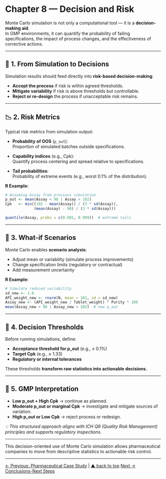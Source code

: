 # Chapter 8 — Decision and Risk

Monte Carlo simulation is not only a computational tool — it is a **decision-making aid**.  
In GMP environments, it can quantify the probability of failing specifications, the impact of process changes, and the effectiveness of corrective actions.

---

## 🎯 1. From Simulation to Decisions

Simulation results should feed directly into **risk-based decision-making**:

- **Accept the process** if risk is within agreed thresholds.
- **Mitigate variability** if risk is above thresholds but controllable.
- **Reject or re-design** the process if unacceptable risk remains.

---

## 📉 2. Risk Metrics

Typical risk metrics from simulation output:

- **Probability of OOS** (`p_out`):  
  Proportion of simulated batches outside specifications.

- **Capability indices** (e.g., Cpk):  
  Quantify process centering and spread relative to specifications.

- **Tail probabilities**:  
  Probability of extreme events (e.g., worst 0.1% of the distribution).

**R Example:**
```r
# Assuming Assay from previous simulation
p_out <- mean(Assay < 98 | Assay > 102)
Cpk   <- min((102 - mean(Assay)) / (3 * sd(Assay)),
             (mean(Assay) - 98) / (3 * sd(Assay)))

quantile(Assay, probs = c(0.001, 0.999))  # extreme tails
```

---

## 🔄 3. What-if Scenarios

Monte Carlo enables **scenario analysis**:

- Adjust mean or variability (simulate process improvements)
- Change specification limits (regulatory or contractual)
- Add measurement uncertainty

**R Example:**
```r
# Simulate reduced variability
sd_new <- 1.0
API_weight_new <- rnorm(N, mean = 101, sd = sd_new)
Assay_new <- (API_weight_new / Tablet_weight) * Purity * 100
mean(Assay_new < 98 | Assay_new > 102)  # new p_out
```

---

## 🧮 4. Decision Thresholds

Before running simulations, define:
- **Acceptance threshold for p_out** (e.g., ≤ 0.1%)
- **Target Cpk** (e.g., ≥ 1.33)
- **Regulatory or internal tolerances**

These thresholds **transform raw statistics into actionable decisions.**

---

## 📌 5. GMP Interpretation

- **Low p_out + High Cpk** → continue as planned.
- **Moderate p_out or marginal Cpk** → investigate and mitigate sources of variation.
- **High p_out or Low Cpk** → reject process or redesign.

*💡 This structured approach aligns with ICH Q9 (Quality Risk Management) principles and supports regulatory inspections.*

---

This decision-oriented use of Monte Carlo simulation allows pharmaceutical companies to move from descriptive statistics to actionable risk control.

---
[← Previous: Pharmaceutical Case Study](chapter07_case-pharma.md) | [▲ back to top](../#table-of-contents) [Next → Conclusions-Next Steps](chapter09_conclusions-nrxtsteps.md)
